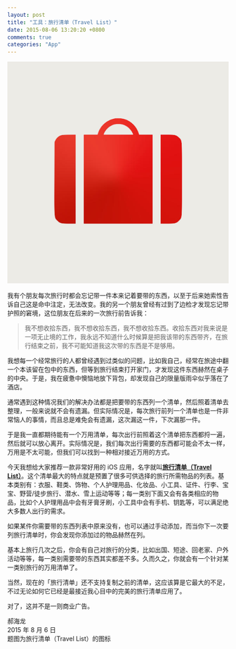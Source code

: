 ```yaml
---
layout: post
title: "工具：旅行清单（Travel List）"
date: 2015-08-06 13:20:20 +0800
comments: true
categories: "App"
---
```


![Travel List App Icon](https://raw.githubusercontent.com/haohailong/imagebed/master/20150810-Travel-list.png "Travel List App Icon")

我有个朋友每次旅行时都会忘记带一件本来记着要带的东西，以至于后来她索性告诉自己这是命中注定，无法改变。我的另一个朋友曾经有过到了边检才发现忘记带护照的窘境，这位朋友在后来的一次旅行前告诉我：

> 我不想收拾东西，我不想收拾东西，我不想收拾东西。收拾东西对我来说是一项无止境的工作，我永远不知道什么时候算是把我该带的东西带齐，在旅行结束之前，我不可能知道我这次带的东西是不是够用。

我想每一个经常旅行的人都曾经遇到过类似的问题，比如我自己，经常在旅途中翻一个本该留在包中的东西，但等到旅行结束打开家门，才发现这件东西赫然在桌子的中央。于是，我在疲惫中懊恼地放下背包，却发现自己的限量版雨伞似乎落在了酒店。

通常遇到这种情况我们的解决办法都是把要带的东西列一个清单，然后照着清单去整理，一般来说就不会有遗漏。但实际情况是，每次旅行前列一个清单也是一件非常恼人的事情，而且总是难免会有遗漏，这次漏这一件，下次漏那一件。

于是我一直都期待能有一个万用清单，每次出行前照着这个清单把东西都捋一遍，然后就可以放心离开。实际情况是，我们每次出行需要的东西都可能会不太一样，万用是不太可能，但我们可以找到一种相对接近万用的方式。

今天我想给大家推荐一款非常好用的 iOS 应用，名字就叫[**旅行清单（Travel List）**](http://travellistapp.com "旅行清单官方网站")。这个清单最大的特点就是预置了很多可供选择的旅行所需物品的列表。基本类别有：衣服、鞋类、饰物、个人护理用品、化妆品、小工具、证件、行李、宝宝、野营/徒步旅行、潜水、雪上运动等等；每一类别下面又会有各类相应的物品，比如个人护理用品中会有牙膏牙刷，小工具中会有手机、钥匙等，可以满足绝大多数人出行的需求。

如果某件你需要带的东西列表中原来没有，也可以通过手动添加，而当你下一次要列旅行清单时，你会发现你添加过的物品赫然在列。

基本上旅行几次之后，你会有自己对旅行的分类，比如出国、短途、回老家、户外活动等等，每一类别需要带的东西其实都差不多。久而久之，你就会有一个针对某一类别旅行的万用清单了。

当然，现在的「旅行清单」还不支持复制之前的清单，这应该算是它最大的不足，不过无论如何它已经是最接近我心目中的完美的旅行清单应用了。

对了，这并不是一则商业广告。

郝海龙  
2015 年 8 月 6 日  
题图为旅行清单（Travel List）的图标